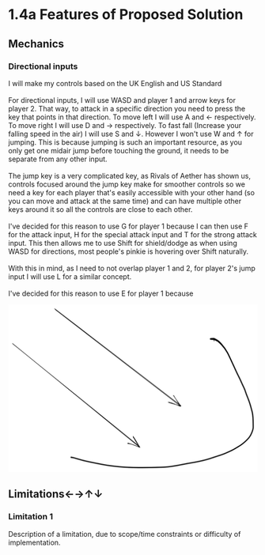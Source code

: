 # 1.4a Features of Proposed Solution

## Mechanics

### Directional inputs

I will make my controls based on the UK English and US Standard\
\
For directional inputs, I will use WASD and player 1 and arrow keys for player 2. That way, to attack in a specific direction you need to press the key that points in that direction. To move left I will use A and ← respectively. To move right I will use D and → respectively. To fast fall (Increase your falling speed in the air) I will use S and ↓. However I won't use W and ↑ for jumping. This is because jumping is such an important resource, as you only get one midair jump before touching the ground, it needs to be separate from any other input.\
\
The jump key is a very complicated key, as Rivals of Aether has shown us, controls focused around the jump key make for smoother controls so we need a key for each player that's easily accessible with your other hand (so you can move and attack at the same time) and can have multiple other keys around it so all the controls are close to each other. \
\
I've decided for this reason to use G for player 1 because I can then use F for the attack input, H for the special attack input and T for the strong attack input. This then allows me to use Shift for shield/dodge as when using WASD for directions, most people's pinkie is hovering over Shift naturally. \
\
With this in mind, as I need to not overlap player 1 and 2, for player 2's jump input I will use L for a similar concept. \
\
I've decided for this reason to use E for player 1 because

<img src="../.gitbook/assets/file.excalidraw.svg" alt="" class="gitbook-drawing">

## Limitations←→↑↓

### Limitation 1

Description of a limitation, due to scope/time constraints or difficulty of implementation.
